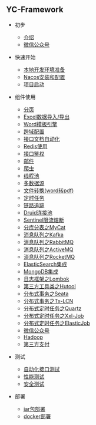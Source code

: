 ## YC-Framework

* 初步
  * [介绍](zh-cn/intro.md)
  * [微信公众号](zh-cn/wechat.md)

* 快速开始
  * [本地开发环境准备](zh-cn/dev_env.md)
  * [Nacos安装和配置](zh-cn/nacos.md)
  * [项目启动](zh-cn/run.md)

* 组件使用
  * [分页](zh-cn/page.md)
  * [Excel数据导入/导出](zh-cn/excel.md)
  * [Word模板引擎](zh-cn/word.md)
  * [跨域配置](zh-cn/cors.md)
  * [接口文档自动化](zh-cn/knife4j.md)
  * [Redis使用](zh-cn/redis.md)
  * [接口鉴权](zh-cn/security.md)
  * [邮件](zh-cn/email.md)
  * [爬虫](zh-cn/crawler.md)
  * [线程池](zh-cn/thread.md)
  * [多数据源](zh-cn/multi_datasource.md)
  * [文件转换(word转pdf)](zh-cn/wordToPdf.md)
  * [定时任务](zh-cn/quartz.md)
  * [链路追踪](zh-cn/link_track.md)
  * [Druid连接池](zh-cn/druid.md)
  * [Sentinel限流熔断](zh-cn/sentinel.md)
  * [分库分表之MyCat](zh-cn/no.md)
  * [消息队列之Kafka](zh-cn/no.md)
  * [消息队列之RabbitMQ](zh-cn/no.md)
  * [消息队列之ActiveMQ](zh-cn/no.md)
  * [消息队列之RocketMQ](zh-cn/no.md)
  * [ElasticSearch集成](zh-cn/no.md)
  * [MongoDB集成](zh-cn/no.md)
  * [日志框架之Lombok](zh-cn/lombok.md)
  * [第三方工具类之Hutool](zh-cn/hutool.md)
  * [分布式事务之Seata](zh-cn/no.md)
  * [分布式事务之Tx-LCN](zh-cn/no.md)
  * [分布式定时任务之Quartz](zh-cn/no.md)
  * [分布式定时任务之Xxl-Job](zh-cn/no.md)
  * [分布式定时任务之ElasticJob](zh-cn/no.md)
  * [微信公众号](zh-cn/no.md)
  * [Hadoop](zh-cn/no.md)
  * [第三方支付](zh-cn/no.md)



* 测试
  * [自动化接口测试](zh-cn/no.md)
  * [性能测试](zh-cn/no.md)
  * [安全测试](zh-cn/no.md)


* 部署
  * [jar包部署](zh-cn/no.md)
  * [docker部署](zh-cn/no.md)

